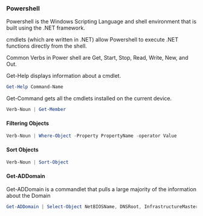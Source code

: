 ### Powershell

Powershell is the Windows Scripting Language and shell environment that is built using the .NET framework.

cmdlets (which are written in .NET) allow Powershell to execute .NET functions directly from the shell.

Common Verbs in Power shell are Get, Start, Stop, Read, Write, New, and Out.

Get-Help displays information about a cmdlet.
```powershell
Get-Help Command-Name
```

Get-Command gets all the cmdlets installed on the current device.

```powershell
Verb-Noun | Get-Member    
```

#### Filtering Objects

```powershell
Verb-Noun | Where-Object -Property PropertyName -operator Value
```

#### Sort Objects

```powershell
Verb-Noun | Sort-Object
```

#### Get-ADDomain

Get-ADDomain is a commandlet that pulls a large majority of the information about the Domain
```powershell
Get-ADDomain | Select-Object NetBIOSName, DNSRoot, InfrastructureMaster
```
